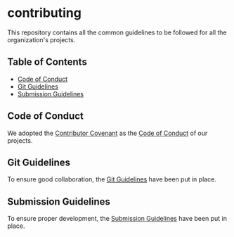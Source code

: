 # contributing

This repository contains all the common guidelines to be followed for all the organization's projects.

## Table of Contents

- [Code of Conduct](#code-of-conduct)
- [Git Guidelines](#git-guidelines)
- [Submission Guidelines](#submission-guidelines)

## Code of Conduct

We adopted the [Contributor Covenant](https://www.contributor-covenant.org/version/2/0/code_of_conduct/) as the [Code of Conduct](CODE_OF_CONDUCT.md) of our projects.

## Git Guidelines

To ensure good collaboration, the [Git Guidelines](GIT_GUIDELINES.md) have been put in place.

## Submission Guidelines

To ensure proper development, the [Submission Guidelines](SUBMISSION_GUIDELINES.md) have been put in place.
